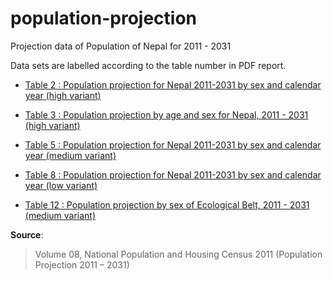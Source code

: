 # population-projection
Projection data of Population of Nepal for 2011 - 2031


Data sets are labelled according to the table number in PDF report.

- [Table 2 : Population projection for Nepal 2011-2031 by sex and calendar year (high variant)](https://github.com/Code4Nepal/population-projection/tree/master/data/table2.csv)

- [Table 3 : Population projection by age and sex for Nepal, 2011 - 2031 (high variant)](https://github.com/Code4Nepal/population-projection/tree/master/data/ecological-belts/)

- [Table 5 : Population projection for Nepal 2011-2031 by sex and calendar year (medium variant)](https://github.com/Code4Nepal/population-projection/tree/master/data/table5.csv)

- [Table 8 : Population projection for Nepal 2011-2031 by sex and calendar year (low variant)](https://github.com/Code4Nepal/population-projection/tree/master/data/table8.csv)

- [Table 12 : Population projection by sex of Ecological Belt, 2011 - 2031 (medium variant)](https://github.com/Code4Nepal/population-projection/tree/master/data/ecological-belts/)



**Source**: 
> Volume 08, National Population and Housing Census 2011 (Population Projection 2011 – 2031) 